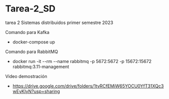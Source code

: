 # Tarea-2_SD

tarea 2 Sistemas distribuidos primer semestre 2023

Comando para Kafka
* docker-compose up


Comando para RabbitMQ
* docker run -it --rm --name rabbitmq -p 5672:5672 -p 15672:15672 rabbitmq:3.11-management

Video demostración
* https://drive.google.com/drive/folders/1tvRCfEMiW65YOCU0YfT31XQc3wEyKIyN?usp=sharing

